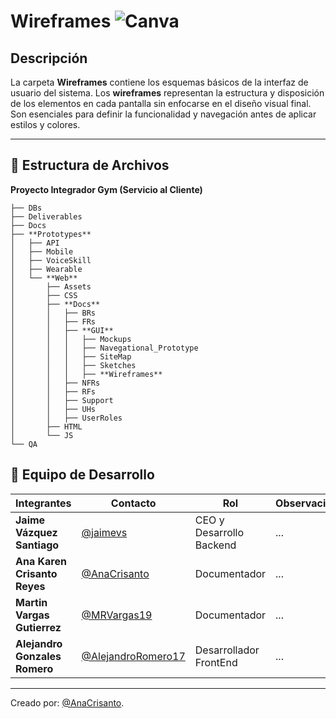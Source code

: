 # **Wireframes** ![Canva](https://img.shields.io/badge/Canva-%2300C4CC.svg?style=for-the-badge&logo=Canva&logoColor=white)
##  Descripción
La carpeta **Wireframes** contiene los esquemas básicos de la interfaz de usuario del sistema. Los **wireframes** representan la estructura y disposición de los elementos en cada pantalla sin enfocarse en el diseño visual final. Son esenciales para definir la funcionalidad y navegación antes de aplicar estilos y colores.

---

## 📁 **Estructura de Archivos**
**Proyecto Integrador Gym (Servicio al Cliente)**
```plaintext
├── DBs
├── Deliverables
├── Docs
├── **Prototypes**
│   ├── API
│   ├── Mobile
│   ├── VoiceSkill
│   ├── Wearable
│   └── **Web**
│       ├── Assets
│       ├── CSS
│       ├── **Docs**
│       │   ├── BRs
│       │   ├── FRs
│       │   ├── **GUI**
│       │   │   ├── Mockups
│       │   │   ├── Navegational_Prototype
│       │   │   ├── SiteMap
│       │   │   ├── Sketches
│       │   │   ├── **Wireframes**
│       │   ├── NFRs
│       │   ├── RFs
│       │   ├── Support
│       │   ├── UHs
│       │   ├── UserRoles
│       ├── HTML
│       └── JS
└── QA
```

## 👥 **Equipo de Desarrollo**

| Integrantes                   | Contacto                                                   | Rol                             | Observaciones |
| ----------------------------- | ---------------------------------------------------------- | ------------------------------- | ------------- |
| **Jaime Vázquez Santiago**    | [@jaimevs](https://github.com/jaimevs)                     | CEO y Desarrollo Backend    | ...           |
| **Ana Karen Crisanto Reyes** | [@AnaCrisanto](https://github.com/AnaCrisanto)             | Documentador                    | ...           |
| **Martin Vargas Gutierrez**   | [@MRVargas19](https://github.com/MRVargas19)               | Documentador                    | ...           |
| **Alejandro Gonzales Romero** | [@AlejandroRomero17](https://github.com/AlejandroRomero17) | Desarrollador FrontEnd           | ...           |


---

Creado por: [@AnaCrisanto](https://github.com/AnaCrisanto).


